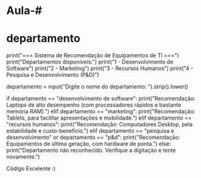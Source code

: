 # Aula-#

# departamento

print("=== Sistema de Recomendação de Equipamentos de TI ===")
print("Departamentos disponíveis:")
print("1 - Desenvolvimento de Software")
print("2 - Marketing")
print("3 - Recursos Humanos")
print("4 - Pesquisa e Desenvolvimento (P&D)")

departamento = input("Digite o nome do departamento: ").strip().lower()

if departamento == "desenvolvimento de software":
    print("Recomendação: Laptops de alto desempenho (com processadores rápidos e bastante memória RAM).")
elif departamento == "marketing":
    print("Recomendação: Tablets, para facilitar apresentações e mobilidade.")
elif departamento == "recursos humanos":
    print("Recomendação: Computadores Desktop, pela estabilidade e custo-benefício.")
elif departamento == "pesquisa e desenvolvimento" or departamento == "p&d":
    print("Recomendação: Equipamentos de última geração, com hardware de ponta.")
else:
    print("Departamento não reconhecido. Verifique a digitação e tente novamente.")

Código Excelente :)
